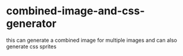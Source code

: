 # combined-image-and-css-generator
this can generate a combined image for multiple images and can also generate css sprites 
